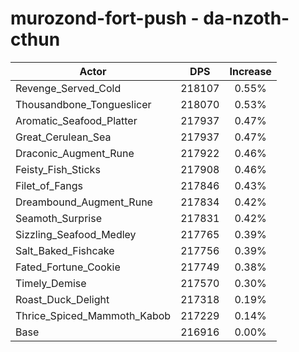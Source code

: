 # murozond-fort-push - da-nzoth-cthun
| Actor | DPS | Increase |
|---|:---:|:---:|
|Revenge_Served_Cold|218107|0.55%|
|Thousandbone_Tongueslicer|218070|0.53%|
|Aromatic_Seafood_Platter|217937|0.47%|
|Great_Cerulean_Sea|217937|0.47%|
|Draconic_Augment_Rune|217922|0.46%|
|Feisty_Fish_Sticks|217908|0.46%|
|Filet_of_Fangs|217846|0.43%|
|Dreambound_Augment_Rune|217834|0.42%|
|Seamoth_Surprise|217831|0.42%|
|Sizzling_Seafood_Medley|217765|0.39%|
|Salt_Baked_Fishcake|217756|0.39%|
|Fated_Fortune_Cookie|217749|0.38%|
|Timely_Demise|217570|0.30%|
|Roast_Duck_Delight|217318|0.19%|
|Thrice_Spiced_Mammoth_Kabob|217229|0.14%|
|Base|216916|0.00%|
